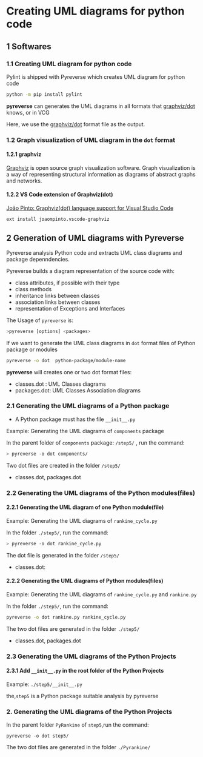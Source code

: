 
# Creating UML diagrams for python code

## 1 Softwares

### 1.1 Creating UML diagram for python code

Pylint is shipped with Pyreverse which creates UML diagram for python code

```bash
python -m pip install pylint
```

**pyreverse** can generates the UML diagrams in all formats that [graphviz/dot](https://en.wikipedia.org/wiki/DOT_(graph_description_language)) knows, or in VCG

Here, we use the [graphviz/dot](https://en.wikipedia.org/wiki/DOT_(graph_description_language)) format file as the output.

### 1.2 Graph visualization of UML diagram in the `dot` format

#### 1.2.1 graphviz

[Graphviz](http://www.graphviz.org/) is open source graph visualization software. Graph visualization is a way of representing structural information as diagrams of abstract graphs and networks.

#### 1.2.2 VS Code extension of Graphviz(dot)

[João Pinto: Graphviz(dot) language support for Visual Studio Code](https://github.com/joaompinto/vscode-graphviz)

```bash
ext install joaompinto.vscode-graphviz
```

## 2 Generation of UML diagrams with Pyreverse

Pyreverse analysis Python code and extracts UML class diagrams and package depenndencies.

Pyreverse builds a diagram representation of the source code with:

* class attributes, if possible with their type
* class methods
* inheritance links between classes
* association links between classes
* representation of Exceptions and Interfaces

The Usage of `pyreverse` is:

```bash
>pyreverse [options] <packages>
```

If we want to generate the UML class diagrams in `dot` format files of Python package or modules

```bash
pyreverse -o dot  python-package/module-name
```

**pyreverse** will creates one or two dot format files:

* classes.dot : UML Classes diagrams
* packages.dot: UML Classes Association diagrams  

### 2.1 Generating the UML diagrams of a Python package

* A Python package must has the file `__init__.py`

Example: Generating the UML diagrams of `components` package

In the parent folder of `components` package: `/step5/` , run the command:

```bash
> pyreverse -o dot components/
```

Two dot files are created in the folder `/step5/`

* classes.dot, packages.dot 

### 2.2 Generating the UML diagrams of the Python modules(files)

#### 2.2.1 Generating the UML diagram of one Python module(file)

Example: Generating the UML diagrams of `rankine_cycle.py`

In the folder `./step5/`, run the command:

```bash
> pyreverse -o dot rankine_cycle.py
```

The dot file is generated in the folder `/step5/`

* classes.dot: 

#### 2.2.2 Generating the UML diagrams of Python modules(files)

Example: Generating the UML diagrams of `rankine_cycle.py` and `rankine.py`

In the folder `./step5/`, run the command:

```bash
pyreverse -o dot rankine.py rankine_cycle.py
```
The two dot files are generated in the folder `./step5/`
* classes.dot, packages.dot  

### 2.3 Generating the UML diagrams of the Python Projects

#### 2.3.1 Add `__init__.py` in the root folder of the Python Projects

 Example: `./step5/__init__.py`

 the,`step5` is a Python package suitable analysis by pyreverse

### 2. Generating the UML diagrams of the Python Projects 

In the parent folder `PyRankine` of `step5`,run the command:

```
pyreverse -o dot step5/
```

The two dot files are generated in the folder `./Pyrankine/`

